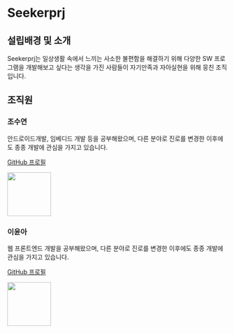 # Seekerprj

## 설립배경 및 소개
Seekerprj는 일상생활 속에서 느끼는 사소한 불편함을 해결하기 위해 다양한 SW 프로그램을 개발해보고 싶다는 생각을 가진 사람들이 자기만족과 자아실현을 위해 뭉친 조직입니다.

## 조직원

### 조수연

안드로이드개발, 임베디드 개발 등을 공부해왔으며, 다른 분야로 진로를 변경한 이후에도 종종 개발에 관심을 가지고 있습니다.

[GitHub 프로필](https://github.com/Josooyeon21173028)

<img src="https://github.com/Josooyeon21173028.png?size=100" width="100px;"> 

### 이윤아

웹 프론트엔드 개발을 공부해왔으며, 다른 분야로 진로를 변경한 이후에도 종종 개발에 관심을 가지고 있습니다.

[GitHub 프로필](https://github.com/Profitah)

<img src="https://github.com/Profitah.png?size=100" width="100px;"> 
